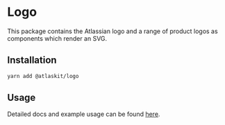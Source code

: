 # Logo

This package contains the Atlassian logo and a range of product logos as components which render an SVG.

## Installation

```sh
yarn add @atlaskit/logo
```

## Usage

Detailed docs and example usage can be found [here](https://atlaskit.atlassian.com/packages/design-system/logo).
